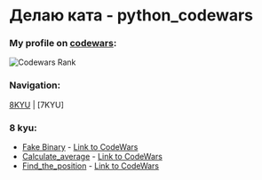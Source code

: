 # Делаю ката - python_codewars
### My profile on [codewars](https://www.codewars.com/users/evgenyelagin):

![Codewars Rank](https://www.codewars.com/users/evgenyelagin/badges/large)

### Navigation:

[8KYU](https://github.com/evgenyelagin/python_codewars#8-kyu) | [7KYU]
### 8 kyu:
- [Fake Binary](https://github.com/evgenyelagin/python_codewars/blob/main/8KYU/fake_binary.py) - [Link to CodeWars](https://www.codewars.com/kata/57eae65a4321032ce000002d)
- [Calculate_average](https://github.com/evgenyelagin/python_codewars/blob/main/8KYU/calculate_average.py) - [Link to CodeWars](https://www.codewars.com/kata/57a2013acf1fa5bfc4000921)
- [Find_the_position](https://github.com/evgenyelagin/python_codewars/blob/main/8KYU/find_the_position.py) - [Link to CodeWars](https://www.codewars.com/kata/5808e2006b65bff35500008f)